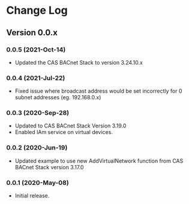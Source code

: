 # Change Log

## Version 0.0.x

### 0.0.5 (2021-Oct-14)

- Updated the CAS BACnet Stack to version 3.24.10.x

### 0.0.4 (2021-Jul-22)

- Fixed issue where broadcast address would be set incorrectly for 0 subnet addresses (eg. 192.168.0.x)

### 0.0.3 (2020-Sep-28)

- Updated to CAS BACnet Stack Version 3.19.0
- Enabled IAm service on virtual devices.

### 0.0.2 (2020-Jun-19)

- Updated example to use new AddVirtualNetwork function from CAS BACnet Stack version 3.17.0

### 0.0.1 (2020-May-08)

- Initial release.
